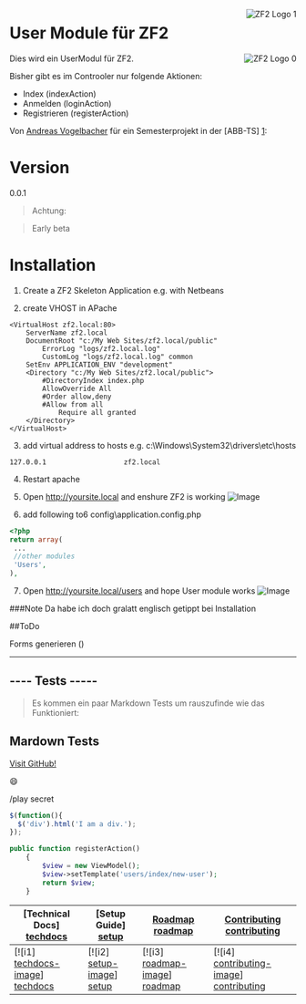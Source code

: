 ﻿<img src="http://framework.zend.com/images/head-bottom-picture.png"
 alt="ZF2 Logo 1" title="ZF2 User Module" align="right" />


# User Module für ZF2

<img src="https://packages.zendframework.com/docs/latest/manual/en/_static/zf2_logo.png"
 alt="ZF2 Logo 0" title="ZF2 User Module" align="right" />

Dies wird ein UserModul für ZF2.

Bisher gibt es im Controoler nur folgende Aktionen:

  - Index (indexAction)
  - Anmelden (loginAction)
  - Registrieren (registerAction)

Von [Andreas Vogelbacher] für ein Semesterprojekt in der [ABB-TS] [1]:

# Version
0.0.1

> Achtung:

> Early beta

# Installation

1. Create a ZF2 Skeleton Application
e.g. with Netbeans

2. create VHOST in APache
```
<VirtualHost zf2.local:80>
	ServerName zf2.local
	DocumentRoot "c:/My Web Sites/zf2.local/public"
    	ErrorLog "logs/zf2.local.log"
    	CustomLog "logs/zf2.local.log" common
	SetEnv APPLICATION_ENV "development"
	<Directory "c:/My Web Sites/zf2.local/public">
		#DirectoryIndex index.php
		AllowOverride All
		#Order allow,deny
		#Allow from all
	    	Require all granted
	</Directory>
</VirtualHost>
```

3. add virtual address to hosts
e.g. c:\Windows\System32\drivers\etc\hosts
```
127.0.0.1					zf2.local
```

4. Restart apache

5. Open
http://yoursite.local
and enshure ZF2 is working
![Image](https://github.com/avogelba/test/blob/master/ZF2_skeleton.jpg?raw=true)

6. add following to6
config\application.config.php
```php
<?php
return array(
 ...
 //other modules 
 'Users',
), 
```

7. Open
http://yoursite.local/users
and hope User module works
![Image](https://github.com/avogelba/test/blob/master/users.jpg?raw=true)

###Note
Da habe ich doch gralatt englisch getippt bei Installation

##ToDo

Forms generieren ()
___


## ---- Tests -----


> Es kommen ein paar Markdown Tests um rauszufinde wie das Funktioniert:

## Mardown Tests

[Visit GitHub!](www.github.com)

:smile:

/play secret

```javascript
$(function(){
  $('div').html('I am a div.');
});
```

```php
public function registerAction()
    {
        $view = new ViewModel();
        $view->setTemplate('users/index/new-user');
        return $view;
    }
```
| **[Technical Docs] [techdocs]**     | **[Setup Guide] [setup]**     | **[Roadmap] [roadmap]**           | **[Contributing] [contributing]**           |
|-------------------------------------|-------------------------------|-----------------------------------|---------------------------------------------|
| [![i1] [techdocs-image]] [techdocs] | [![i2] [setup-image]] [setup] | [![i3] [roadmap-image]] [roadmap] | [![i4] [contributing-image]] [contributing] |


[Andreas Vogelbacher]:nixda@willkeinspam.com
[1]:http://abbts.ch

[techdocs-image]: https://d3i6fms1cm1j0i.cloudfront.net/github/images/techdocs.png
[setup-image]: https://d3i6fms1cm1j0i.cloudfront.net/github/images/setup.png
[roadmap-image]: https://d3i6fms1cm1j0i.cloudfront.net/github/images/roadmap.png
[contributing-image]: https://d3i6fms1cm1j0i.cloudfront.net/github/images/contributing.png

[techdocs]: http://framework.zend.com/manual/2.3/en/user-guide/overview.html
[setup]: https://github.com/avogelba/test
[roadmap]: https://github.com/avogelba/test
[contributing]: https://github.com/avogelba/test

